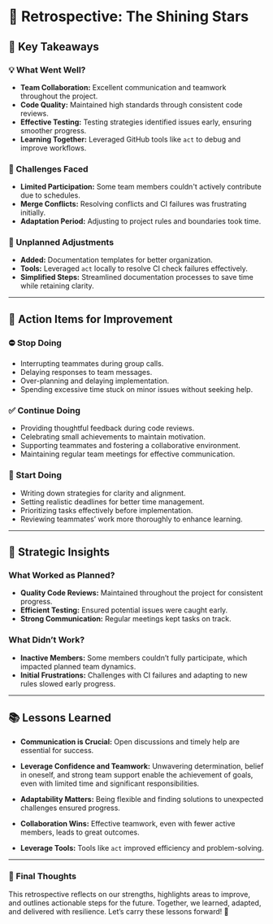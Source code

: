 # 🌟 Retrospective: The Shining Stars

## 🚦 Key Takeaways

### 💡 What Went Well?

- **Team Collaboration:** Excellent communication and teamwork throughout the
project.
- **Code Quality:** Maintained high standards through consistent code reviews.  
- **Effective Testing:** Testing strategies identified issues early, ensuring
smoother progress.
- **Learning Together:** Leveraged GitHub tools like `act` to debug and improve
workflows.

### 🛑 Challenges Faced

- **Limited Participation:** Some team members couldn't actively contribute due
to schedules.
- **Merge Conflicts:** Resolving conflicts and CI failures was frustrating
initially.
- **Adaptation Period:** Adjusting to project rules and boundaries took time.

### 🔄 Unplanned Adjustments

- **Added:** Documentation templates for better organization.
- **Tools:** Leveraged `act` locally to resolve CI check failures effectively.
- **Simplified Steps:** Streamlined documentation processes to save time while
retaining clarity.

---

## 🚀 Action Items for Improvement

### ⛔ Stop Doing

- Interrupting teammates during group calls.
- Delaying responses to team messages.
- Over-planning and delaying implementation.
- Spending excessive time stuck on minor issues without seeking help.

### ✅ Continue Doing

- Providing thoughtful feedback during code reviews.
- Celebrating small achievements to maintain motivation.
- Supporting teammates and fostering a collaborative environment.
- Maintaining regular team meetings for effective communication.

### 🌱 Start Doing

- Writing down strategies for clarity and alignment.
- Setting realistic deadlines for better time management.
- Prioritizing tasks effectively before implementation.
- Reviewing teammates’ work more thoroughly to enhance learning.

---

## 🎯 Strategic Insights

### What Worked as Planned?

- **Quality Code Reviews:** Maintained throughout the project for consistent progress.
- **Efficient Testing:** Ensured potential issues were caught early.
- **Strong Communication:** Regular meetings kept tasks on track.

### What Didn’t Work?

- **Inactive Members:** Some members couldn’t fully participate, which impacted
planned team dynamics.
- **Initial Frustrations:** Challenges with CI failures and adapting to new
rules slowed early progress.

---

## 📚 Lessons Learned

- **Communication is Crucial:** Open discussions and timely help are essential
for success.
- **Leverage Confidence and Teamwork:** Unwavering determination, belief in oneself,
 and strong team support enable the achievement of goals,
  even with limited time and significant responsibilities.

- **Adaptability Matters:** Being flexible and finding solutions to unexpected
challenges ensured progress.
- **Collaboration Wins:** Effective teamwork, even with fewer active members,
leads to great outcomes.
- **Leverage Tools:** Tools like `act` improved efficiency and problem-solving.

---

### 🌟 Final Thoughts

This retrospective reflects on our strengths, highlights areas to improve, and
outlines actionable steps for the future. Together, we learned, adapted, and
delivered with resilience. Let’s carry these lessons forward! 💪
